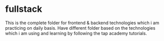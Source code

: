 # fullstack
This is the complete folder for frontend & backend technologies which i am practicing on daily basis.
Have different folder based on the technologies which i am using and learning by following the tap academy tutorials.

